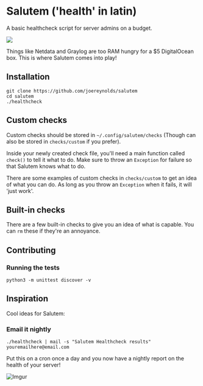 # Salutem ('health' in latin)

A basic healthcheck script for server admins on a budget.

![](https://i.imgur.com/UHA7h7f.gif)

Things like Netdata and Graylog are too RAM hungry for a $5 DigitalOcean box.
This is where Salutem comes into play!

## Installation

```
git clone https://github.com/joereynolds/salutem
cd salutem
./healthcheck
```

## Custom checks

Custom checks should be stored in `~/.config/salutem/checks` (Though can also be stored in `checks/custom` if you prefer).

Inside your newly created check file, you'll need a main function called `check()` to tell it what to do. Make sure
to throw an `Exception` for failure so that Salutem knows what to do.

There are some examples of custom checks in `checks/custom` to get an idea of what you can do.
As long as you throw an `Exception` when it fails, it will 'just work'.

## Built-in checks

There are a few built-in checks to give you an idea of what is capable. You can `rm` these if they're an annoyance.

## Contributing

### Running the tests   

```
python3 -m unittest discover -v
```
## Inspiration

Cool ideas for Salutem:

### Email it nightly

```
./healthcheck | mail -s "Salutem Healthcheck results" youremailhere@email.com
```

Put this on a cron once a day and you now have a nightly report on the health of your server!

![Imgur](https://i.imgur.com/nSkbUNH.png)
